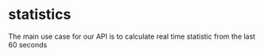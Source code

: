 # statistics
The main use case for our API is to calculate real time statistic from the last 60 seconds
